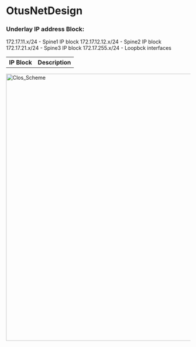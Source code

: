 # OtusNetDesign
<h3>Underlay IP address Block:</h3>
<table>
  <tr>
    <th>IP Block</th>
    <th>Description</th>
  </tr>
172.17.11.x/24 - Spine1 IP block
172.17.12.12.x/24 - Spine2 IP block
172.17.21.x/24 - Spine3 IP block
172.17.255.x/24 - Loopbck interfaces
</table>
<img width="729" alt="Clos_Scheme" src="https://user-images.githubusercontent.com/39993377/117587840-8bf79980-b128-11eb-96c9-f2199b558861.png">
